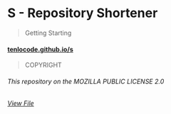 # __S__ - Repository Shortener

> Getting Starting

#### [tenlocode.github.io/s](http://tenlocode.github.io/s)

> COPYRIGHT

###### This repository on the MOZILLA PUBLIC LICENSE 2.0
###### [View File](https://github.com/TEnLOcODE/s/blob/main/LICENSE/)
